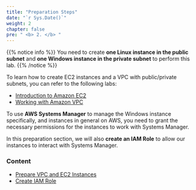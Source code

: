 ```yaml
---
title: "Preparation Steps"
date: "`r Sys.Date()`"
weight: 2
chapter: false
pre: " <b> 2. </b> "
---
```


{{% notice info %}}
You need to create **one Linux instance in the public subnet** and **one Windows instance in the private subnet** to perform this lab.
{{% /notice %}}

To learn how to create EC2 instances and a VPC with public/private subnets, you can refer to the following labs:
- [Introduction to Amazon EC2](https://000004.awsstudygroup.com/vi/)
- [Working with Amazon VPC](https://000003.awsstudygroup.com/vi/)

To use **AWS Systems Manager** to manage the Windows instance specifically, and instances in general on AWS, you need to grant the necessary permissions for the instances to work with Systems Manager.

In this preparation section, we will also **create an IAM Role** to allow our instances to interact with Systems Manager.

### Content
- [Prepare VPC and EC2 Instances](2.1-createec2/)
- [Create IAM Role](2.2-createiamrole/)
